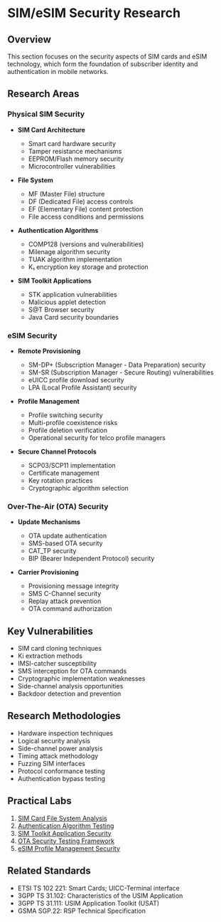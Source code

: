 # SIM/eSIM Security Research

## Overview

This section focuses on the security aspects of SIM cards and eSIM technology, which form the foundation of subscriber identity and authentication in mobile networks.

## Research Areas

### Physical SIM Security

- **SIM Card Architecture**
  - Smart card hardware security
  - Tamper resistance mechanisms
  - EEPROM/Flash memory security
  - Microcontroller vulnerabilities

- **File System**
  - MF (Master File) structure
  - DF (Dedicated File) access controls
  - EF (Elementary File) content protection
  - File access conditions and permissions

- **Authentication Algorithms**
  - COMP128 (versions and vulnerabilities)
  - Milenage algorithm security
  - TUAK algorithm implementation
  - K₁ encryption key storage and protection

- **SIM Toolkit Applications**
  - STK application vulnerabilities
  - Malicious applet detection
  - S@T Browser security
  - Java Card security boundaries

### eSIM Security

- **Remote Provisioning**
  - SM-DP+ (Subscription Manager - Data Preparation) security
  - SM-SR (Subscription Manager - Secure Routing) vulnerabilities
  - eUICC profile download security
  - LPA (Local Profile Assistant) security

- **Profile Management**
  - Profile switching security
  - Multi-profile coexistence risks
  - Profile deletion verification
  - Operational security for telco profile managers

- **Secure Channel Protocols**
  - SCP03/SCP11 implementation
  - Certificate management
  - Key rotation practices
  - Cryptographic algorithm selection

### Over-The-Air (OTA) Security

- **Update Mechanisms**
  - OTA update authentication
  - SMS-based OTA security
  - CAT_TP security
  - BIP (Bearer Independent Protocol) security

- **Carrier Provisioning**
  - Provisioning message integrity
  - SMS C-Channel security
  - Replay attack prevention
  - OTA command authorization

## Key Vulnerabilities

- SIM card cloning techniques
- Ki extraction methods
- IMSI-catcher susceptibility
- SMS interception for OTA commands
- Cryptographic implementation weaknesses
- Side-channel analysis opportunities
- Backdoor detection and prevention

## Research Methodologies

- Hardware inspection techniques
- Logical security analysis
- Side-channel power analysis
- Timing attack methodology
- Fuzzing SIM interfaces
- Protocol conformance testing
- Authentication bypass testing

## Practical Labs

1. [SIM Card File System Analysis](labs/01-file-system-analysis.md)
2. [Authentication Algorithm Testing](labs/02-auth-algorithm-testing.md)
3. [SIM Toolkit Application Security](labs/03-sim-toolkit-security.md)
4. [OTA Security Testing Framework](labs/04-ota-security-testing.md)
5. [eSIM Profile Management Security](labs/05-esim-profile-security.md)

## Related Standards

- ETSI TS 102 221: Smart Cards; UICC-Terminal interface
- 3GPP TS 31.102: Characteristics of the USIM Application
- 3GPP TS 31.111: USIM Application Toolkit (USAT)
- GSMA SGP.22: RSP Technical Specification
